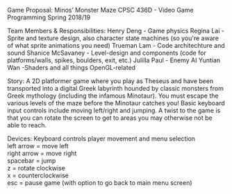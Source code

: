 Game Proposal: Minos’ Monster Maze
CPSC 436D - Video Game Programming
Spring 2018/19

Team Members & Responsibilities:
Henry Deng - Game physics
Regina Lai - Sprite and texture design, also character state machines (so you're aware of what sprite animations you need)
Trueman Lam - Code architechture and sound
Shanice McSavaney - Level-design and components (code for platforms/walls, spikes, boulders, exit, etc.)
Julilla Paul - Enemy AI
Yuntian Wan -Shaders and all things OpenGL-related

Story:
A 2D platformer game where you play as Theseus and have been transported into a digital Greek labyrinth hounded by classic monsters from Greek mythology (including the infamous Minotaur). You must escape the various levels of the maze before the Minotaur catches you! Basic keyboard input controls include moving left/right and jumping. A twist to the game is that you can rotate the screen to get to areas you may otherwise not be able to reach.

Devices:
Keyboard controls player movement and menu selection <br />
left arrow = move left <br />
right arrow = move right <br />
spacebar = jump <br />
z = rotate clockwise <br />
x = counterclockwise <br />
esc = pause game (with option to go back to main menu screen)
